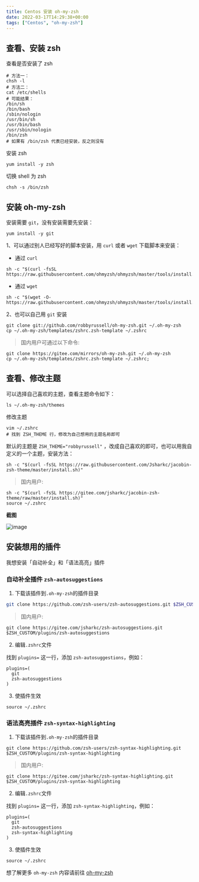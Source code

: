 ```yaml
---
title: Centos 安装 oh-my-zsh
date: 2022-03-17T14:29:38+00:00
tags: ["Centos", "oh-my-zsh"]
---
```


## 查看、安装 zsh

查看是否安装了 zsh

```
# 方法一：
chsh -l
# 方法二：
cat /etc/shells
# 可能结果：
/bin/sh
/bin/bash
/sbin/nologin
/usr/bin/sh
/usr/bin/bash
/usr/sbin/nologin
/bin/zsh
# 如果有 /bin/zsh 代表已经安装，反之则没有
```

安装 zsh

```shell
yum install -y zsh
```

切换 shell 为 zsh

```
chsh -s /bin/zsh
```

## 安装 oh-my-zsh

安装需要 `git`，没有安装需要先安装：

```shell
yum install -y git
```

1、可以通过别人已经写好的脚本安装，用 `curl` 或者 `wget` 下载脚本来安装：

* 通过 `curl`

```shell
sh -c "$(curl -fsSL https://raw.githubusercontent.com/ohmyzsh/ohmyzsh/master/tools/install.sh)"
```

* 通过 `wget`

```shell
sh -c "$(wget -O- https://raw.githubusercontent.com/ohmyzsh/ohmyzsh/master/tools/install.sh)"
```

2、也可以自己用 `git` 安装

```shell
git clone git://github.com/robbyrussell/oh-my-zsh.git ~/.oh-my-zsh
cp ~/.oh-my-zsh/templates/zshrc.zsh-template ~/.zshrc
```
> 国内用户可通过以下命令: 
```shell
git clone https://gitee.com/mirrors/oh-my-zsh.git ~/.oh-my-zsh
cp ~/.oh-my-zsh/templates/zshrc.zsh-template ~/.zshrc;
```

## 查看、修改主题

可以选择自己喜欢的主题，查看主题命令如下：

```shell
ls ~/.oh-my-zsh/themes
```

修改主题

```
vim ~/.zshrc
# 找到 ZSH_THEME 行，修改为自己想用的主题名称即可
```

默认的主题是 `ZSH_THEME="robbyrussell"` ，改成自己喜欢的即可，也可以用我自定义的一个主题，安装方法：

```shell
sh -c "$(curl -fsSL https://raw.githubusercontent.com/Jsharkc/jacobin-zsh-theme/master/install.sh)" 
```
> 国内用户: 
```shell
sh -c "$(curl -fsSL https://gitee.com/jsharkc/jacobin-zsh-theme/raw/master/install.sh)"
source ~/.zshrc
```

**截图**

![image](https://user-images.githubusercontent.com/17465198/69112005-2938bb00-0aba-11ea-8c16-12fb9181b93f.png)

## 安装想用的插件

我想安装「自动补全」和「语法高亮」插件

### 自动补全插件 `zsh-autosuggestions`

1. 下载该插件到`.oh-my-zsh`的插件目录

```sh
git clone https://github.com/zsh-users/zsh-autosuggestions.git $ZSH_CUSTOM/plugins/zsh-autosuggestions
```
> 国内用户:
```shell
git clone https://gitee.com/jsharkc/zsh-autosuggestions.git $ZSH_CUSTOM/plugins/zsh-autosuggestions
```

2. 编辑`.zshrc`文件

找到 `plugins=` 这一行，添加 `zsh-autosuggestions`，例如：

```
plugins=(
  git
  zsh-autosuggestions
)
```

3. 使插件生效

```
source ~/.zshrc
```

### 语法高亮插件 `zsh-syntax-highlighting`

1. 下载该插件到`.oh-my-zsh`的插件目录

```shell
git clone https://github.com/zsh-users/zsh-syntax-highlighting.git $ZSH_CUSTOM/plugins/zsh-syntax-highlighting
```
> 国内用户:
```shell
git clone https://gitee.com/jsharkc/zsh-syntax-highlighting.git $ZSH_CUSTOM/plugins/zsh-syntax-highlighting
```

2. 编辑`.zshrc`文件

找到 `plugins=` 这一行，添加 `zsh-syntax-highlighting`，例如：

```
plugins=(
  git
  zsh-autosuggestions
  zsh-syntax-highlighting
)
```

3. 使插件生效

```
source ~/.zshrc
```



想了解更多 `oh-my-zsh` 内容请前往 [oh-my-zsh](https://github.com/robbyrussell/oh-my-zsh)

